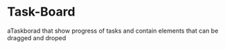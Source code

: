 # Task-Board
aTaskborad that show progress of tasks and contain elements that can be dragged and droped
